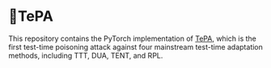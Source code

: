 # 🎃TePA

This repository contains the PyTorch implementation of [TePA](https://arxiv.org/abs/2308.08505), which is the first test-time poisoning attack against four mainstream test-time adaptation methods, including TTT, DUA, TENT, and RPL.
